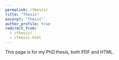 ```yaml
---
permalink: /thesis/
title: "Thesis"
excerpt: "Thesis"
author_profile: true
redirect_from: 
  - /thesis/
  - /thesis.html
---
```


This page is for my PhD thesis, both PDF and HTML.